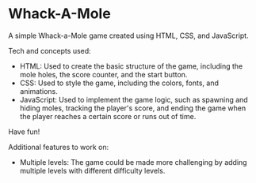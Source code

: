 # Whack-A-Mole

 A simple Whack-a-Mole game created using HTML, CSS, and JavaScript.

Tech and concepts used:

* HTML: Used to create the basic structure of the game, including the mole holes, the score counter, and the start button.
* CSS: Used to style the game, including the colors, fonts, and animations.
* JavaScript: Used to implement the game logic, such as spawning and hiding moles, tracking the player's score, and ending the game when the player reaches a certain score or runs out of time.

Have fun!

Additional features to work on:

* Multiple levels: The game could be made more challenging by adding multiple levels with different difficulty levels.


